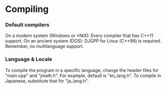 # Compiling

### Default compilers
On a modern system (Windows or *NIX): Every compiler that has C++11 support.
On an ancient system (DOS): DJGPP for Linux (C++99) is required. Remember, no multilanguage support.

### Language & Locale
To compile the program in a specific language, change the header files for "main.cpp" and "jmath.h". For example, default is "en_lang.h". To compile in Japanese, substitute that
for "ja_lang.h".
